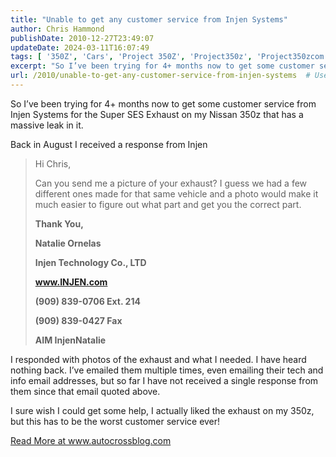 ```yaml
---
title: "Unable to get any customer service from Injen Systems"
author: Chris Hammond
publishDate: 2010-12-27T23:49:07
updateDate: 2024-03-11T16:07:49
tags: [ '350Z', 'Cars', 'Project 350Z', 'Project350z', 'Project350zcom' ]
excerpt: "So I’ve been trying for 4+ months now to get some customer service from Injen Systems for the Super SES Exhaust on my Nissan 350z that has a massive leak in it.  Back in August I received a response from Injen     Hi Chris,    Can you send me a picture of your exhaust? I guess we had a few different ones made for that same vehicle and a photo would make it much easier to figure out what part and get you the correct part.    Thank You,    Natalie Ornelas    Injen Technology Co., LTD    www.INJEN.com    (909) 839-0706 Ext. 214    (909) 839-0427 Fax    AIM InjenNatalie   I responded with photos of the exhaust and what I needed. I have heard nothing back. I’ve emailed them multiple times, even emailing their tech and info email addresses, but so far I have not received a single response from them since that email quoted above.  I sure wish I could get some help, I actually liked the exhaust on my 350z, but this has to be the worst customer service ever!"
url: /2010/unable-to-get-any-customer-service-from-injen-systems  # Use the generated URL with year
---
```

<p>So I’ve been trying for 4+ months now to get some customer service from Injen Systems for the Super SES Exhaust on my Nissan 350z that has a massive leak in it.</p>  <p>Back in August I received a response from Injen</p>  <blockquote>   <p>Hi Chris,</p>    <p>Can you send me a picture of your exhaust? I guess we had a few different ones made for that same vehicle and a photo would make it much easier to figure out what part and get you the correct part.</p>    <p><strong><b>Thank You,</b></strong></p>    <p><strong><b>Natalie Ornelas</b></strong></p>    <p><strong><b>Injen Technology </b></strong><strong><b>C</b></strong><strong><b>o., LTD</b></strong></p>    <p><a href="https://www.injen.com/"><strong><b>www.INJEN.com</b></strong></a></p>    <p><strong><b>(909) 839</b></strong><strong><b>-</b></strong><strong><b>0706 Ext. 214</b></strong></p>    <p><strong><b>(909) 839</b></strong><strong><b>-</b></strong><strong><b>0427 Fax</b></strong></p>    <p><strong><b>AIM InjenNatalie</b></strong></p> </blockquote>  <p>I responded with photos of the exhaust and what I needed. I have heard nothing back. I’ve emailed them multiple times, even emailing their tech and info email addresses, but so far I have not received a single response from them since that email quoted above.</p>  <p>I sure wish I could get some help, I actually liked the exhaust on my 350z, but this has to be the worst customer service ever!</p> <a href="https://www.autocrossblog.com/unable-to-get-any-customer-service-from-injen-systems">Read More at www.autocrossblog.com</a>
